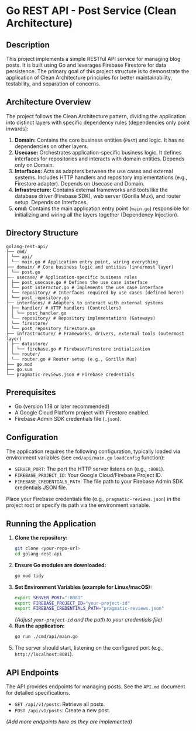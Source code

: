 # Go REST API - Post Service (Clean Architecture)

## Description

This project implements a simple RESTful API service for managing blog posts. It is built using Go and leverages Firebase Firestore for data persistence. The primary goal of this project structure is to demonstrate the application of Clean Architecture principles for better maintainability, testability, and separation of concerns.

## Architecture Overview

The project follows the Clean Architecture pattern, dividing the application into distinct layers with specific dependency rules (dependencies only point inwards):

1.  **Domain:** Contains the core business entities (`Post`) and logic. It has no dependencies on other layers.
2.  **Usecase:** Orchestrates application-specific business logic. It defines interfaces for repositories and interacts with domain entities. Depends only on Domain.
3.  **Interfaces:** Acts as adapters between the use cases and external systems. Includes HTTP handlers and repository implementations (e.g., Firestore adapter). Depends on Usecase and Domain.
4.  **Infrastructure:** Contains external frameworks and tools like the database driver (Firebase SDK), web server (Gorilla Mux), and router setup. Depends on Interfaces.
5.  **cmd:** Contains the main application entry point (`main.go`) responsible for initializing and wiring all the layers together (Dependency Injection).

## Directory Structure

```structure
golang-rest-api/
├── cmd/
│ └── api/
│ └── main.go # Application entry point, wiring everything
├── domain/ # Core business logic and entities (innermost layer)
│ └── post.go
├── usecase/ # Application-specific business rules
│ ├── post_usecase.go # Defines the use case interface
│ └── post_interactor.go # Implements the use case interface
│ └── repository/ # Interfaces required by use cases (defined here!)
│ └── post_repository.go
├── interfaces/ # Adapters to interact with external systems
│ ├── handler/ # HTTP handlers (Controllers)
│ │ └── post_handler.go
│ └── repository/ # Repository implementations (Gateways)
│ └── firestore/
│ └── post_repository_firestore.go
├── infrastructure/ # Frameworks, drivers, external tools (outermost layer)
│ ├── datastore/
│ │ └── firebase.go # Firebase/Firestore initialization
│ └── router/
│ └── router.go # Router setup (e.g., Gorilla Mux)
├── go.mod
├── go.sum
└── pragmatic-reviews.json # Firebase credentials
```

## Prerequisites

- Go (version 1.18 or later recommended)
- A Google Cloud Platform project with Firestore enabled.
- Firebase Admin SDK credentials file (`.json`).

## Configuration

The application requires the following configuration, typically loaded via environment variables (see `cmd/api/main.go` `loadConfig` function):

- `SERVER_PORT`: The port the HTTP server listens on (e.g., `:8081`).
- `FIREBASE_PROJECT_ID`: Your Google Cloud/Firebase Project ID.
- `FIREBASE_CREDENTIALS_PATH`: The file path to your Firebase Admin SDK credentials JSON file.

Place your Firebase credentials file (e.g., `pragmatic-reviews.json`) in the project root or specify its path via the environment variable.

## Running the Application

1.  **Clone the repository:**
    ```bash
    git clone <your-repo-url>
    cd golang-rest-api
    ```
2.  **Ensure Go modules are downloaded:**
    ```bash
    go mod tidy
    ```
3.  **Set Environment Variables (example for Linux/macOS):**
    ```bash
    export SERVER_PORT=":8081"
    export FIREBASE_PROJECT_ID="your-project-id"
    export FIREBASE_CREDENTIALS_PATH="pragmatic-reviews.json"
    ```
    _(Adjust `your-project-id` and the path to your credentials file)_
4.  **Run the application:**
    ```bash
    go run ./cmd/api/main.go
    ```
5.  The server should start, listening on the configured port (e.g., `http://localhost:8081`).

## API Endpoints

The API provides endpoints for managing posts. See the `API.md` document for detailed specifications.

- `GET /api/v1/posts`: Retrieve all posts.
- `POST /api/v1/posts`: Create a new post.

_(Add more endpoints here as they are implemented)_
